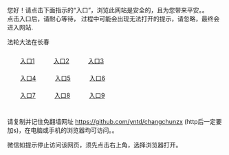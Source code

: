 您好！请点击下面指示的“入口”，浏览此网站是安全的，且为您带来平安。。 <br/>
点击入口后，请耐心等待， 过程中可能会出现无法打开的提示，请忽略，最终会进入网站. </br>

法轮大法在长春<br/>
<div style="padding:10px"><a style="margin:20px" target="_blank" href="http://disx7xoqmueqh.cloudfront.net/zytas?bfchhh" id="ccLink1" rel="nofollow">入口1</a> <a target="_blank" style="margin:20px" href="http://d16o88sxnuclur.cloudfront.net/zytas?pamsvgm" id="ccLink2" rel="nofollow">入口2</a> <a style="margin:20px" target="_blank" href="http://d3pz71aak2vkvt.cloudfront.net/zytas?qjxkpr" id="ccLink3" rel="nofollow">入口3</a></div>

<div style="padding:10px" ><a style="margin:20px" target="_blank" href="http://disx7xoqmueqh.cloudfront.net/zytas?bfchhh" id="ccLink4" rel="nofollow">入口4</a> <a style="margin:20px" href="http://d16o88sxnuclur.cloudfront.net/zytas?pamsvgm" target="_blank" id="ccLink5" rel="nofollow">入口5</a> <a style="margin:20px" href="http://d3pz71aak2vkvt.cloudfront.net/zytas?qjxkpr" target="_blank" id="ccLink6" rel="nofollow">入口6</a></div>

<div style="padding:10px"><a style="margin:20px" target="_blank" href="http://disx7xoqmueqh.cloudfront.net/zytas?bfchhh" id="ccLink7" rel="nofollow">入口7</a> <a style="margin:20px" href="http://d16o88sxnuclur.cloudfront.net/zytas?pamsvgm" target="_blank" id="ccLink8" rel="nofollow">入口8</a> <a style="margin:20px" target="_blank" href="http://d3pz71aak2vkvt.cloudfront.net/zytas?qjxkpr" id="ccLink9" rel="nofollow">入口9</a></div>

<br/>



请复制并记住免翻墙网址 https://github.com/yntd/changchunzx (http后一定要加s)，在电脑或手机的浏览器均可访问。。<br/>

微信如提示停止访问该网页，须先点击右上角，选择浏览器打开。
